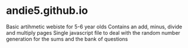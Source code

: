 # andie5.github.io

Basic artihmetic webiste for 5-6 year olds
Contains an add, minus, divide and multiply pages 
Single javascript file to deal with the random number generation for the sums and the bank of questions
